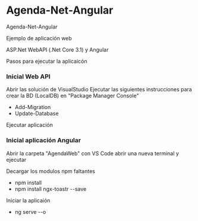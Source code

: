 # Agenda-Net-Angular
Agenda-Net-Angular

Ejemplo de aplicación web 

ASP.Net WebAPI (.Net Core 3.1) y Angular 

Pasos para ejecutar la aplicaicón

### Inicial Web API
Abrir las solución de VisualStudio
Ejecutar las siguientes instrucciones para crear la BD (LocalDB) en "Package Manager Console"

* Add-Migration
* Update-Database

Ejecutar aplicación

### Inicial aplicación Angular
Abrir la carpeta "AgendaWeb" con VS Code abrir una nueva terminal y ejecutar 

Decargar los modulos npm faltantes
* npm install
* npm install ngx-toastr --save

Iniciar la aplicaión
* ng serve --o


